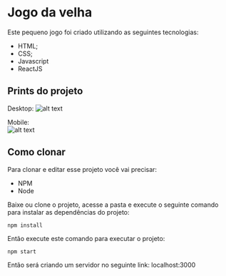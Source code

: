 # Jogo da velha
Este pequeno jogo foi criado utilizando as seguintes tecnologias:

* HTML;
* CSS;
* Javascript
* ReactJS

## Prints do projeto

Desktop:
![alt text](https://raw.githubusercontent.com/GustavoWerle01/JOGO-DA-VELHA/img/mobile.png)

Mobile:  
![alt text](https://raw.githubusercontent.com/GustavoWerle01/JOGO-DA-VELHA/img/desktop.png)

## Como clonar
Para clonar e editar esse projeto você vai precisar:
* NPM
* Node

Baixe ou clone o projeto, acesse a pasta e execute o seguinte comando para instalar as dependências do projeto:
```
npm install
```
Então execute este comando para executar o projeto:
```
npm start
```
Então será criando um servidor no seguinte link: localhost:3000